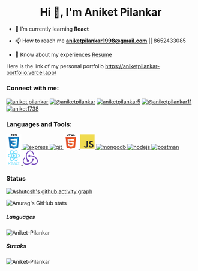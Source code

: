 <h1 align="center">Hi 👋, I'm Aniket Pilankar</h1>
<!-- <h3 align="center">A passionate frontend developer from India</h3> -->

- 🌱 I’m currently learning **React**

- 📫 How to reach me **aniketpilankar1998@gmail.com** || 8652433085

- 📄 Know about my experiences [Resume](https://drive.google.com/file/d/1FllPZJeXsSYatHWnSPzX2TlD5NIxN5O4/view?usp=sharing)


<!-- Here is the link of my personal portfolio https://aniketpilankar-portfolio-aniketpilankar1998-gmailcom.vercel.app/. -->
Here is the link of my personal portfolio https://aniketpilankar-portfolio.vercel.app/

<h3 align="left">Connect with me:</h3>
<p align="left">
<a href="https://www.linkedin.com/in/aniket-pilankar-534202213/" target="blank"><img align="center" src="https://raw.githubusercontent.com/rahuldkjain/github-profile-readme-generator/master/src/images/icons/Social/linked-in-alt.svg" alt="aniket pilankar" height="30" width="40" /></a>
<a href="https://medium.com/@aniketpilankar1998" target="blank"><img align="center" src="https://raw.githubusercontent.com/rahuldkjain/github-profile-readme-generator/master/src/images/icons/Social/medium.svg" alt="@aniketpilankar" height="30" width="40" /></a>
<a href="https://twitter.com/aniketpilankar5" target="blank"><img align="center" src="https://raw.githubusercontent.com/rahuldkjain/github-profile-readme-generator/master/src/images/icons/Social/twitter.svg" alt="aniketpilankar5" height="30" width="40" /></a>
<a href="https://www.hackerrank.com/@aniketpilankar11" target="blank"><img align="center" src="https://raw.githubusercontent.com/rahuldkjain/github-profile-readme-generator/master/src/images/icons/Social/hackerrank.svg" alt="@aniketpilankar11" height="30" width="40" /></a>
<a href="https://www.leetcode.com/aniket1738" target="blank"><img align="center" src="https://raw.githubusercontent.com/rahuldkjain/github-profile-readme-generator/master/src/images/icons/Social/leet-code.svg" alt="aniket1738" height="30" width="40" /></a>
</p>

<h3 align="left">Languages and Tools:</h3>
<p align="left"> <a href="https://www.w3schools.com/css/" target="_blank" rel="noreferrer"> <img src="https://raw.githubusercontent.com/devicons/devicon/master/icons/css3/css3-original-wordmark.svg" alt="css3" width="40" height="40"/> </a> <a href="https://expressjs.com" target="_blank" rel="noreferrer"> <img src="https://camo.githubusercontent.com/61c5577620394e8fa6c68fd59533e217cb13d422ff36ff492b41d4a8e4b36bb6/68747470733a2f2f696d616765732e747574652e696f2f747574652f746f7069632f657870726573732d6a732e706e67" alt="express" width="40" height="40"/> </a> <a href="https://git-scm.com/" target="_blank" rel="noreferrer"> <img src="https://www.vectorlogo.zone/logos/git-scm/git-scm-icon.svg" alt="git" width="40" height="40"/> </a> <a href="https://www.w3.org/html/" target="_blank" rel="noreferrer"> <img src="https://raw.githubusercontent.com/devicons/devicon/master/icons/html5/html5-original-wordmark.svg" alt="html5" width="40" height="40"/> </a> <a href="https://developer.mozilla.org/en-US/docs/Web/JavaScript" target="_blank" rel="noreferrer"> <img src="https://raw.githubusercontent.com/devicons/devicon/master/icons/javascript/javascript-original.svg" alt="javascript" width="40" height="40"/> </a> <a href="https://www.mongodb.com/" target="_blank" rel="noreferrer"> <img src="https://camo.githubusercontent.com/392d75476895c9816d8e92b0d92e31fd570beb25bd4d339dd215afc2d90d66c1/68747470733a2f2f6173736574732d676c6f62616c2e776562736974652d66696c65732e636f6d2f3630303966366631303964353165363062393131626135332f3630323332633766656539663237383637346462396332635f396b69622d333534783431352d756e6e616d65642d6d6f6e676f64622d6c6f676f2d73762d31313536323836303732336d67656d706e6d7271332e706e67" alt="mongodb" width="40" height="40"/> </a> <a href="https://nodejs.org" target="_blank" rel="noreferrer"> <img src="https://camo.githubusercontent.com/bbba541fd5eca8a97e88260802b880c42be3c7f480b96978b2401517a7a61bf0/68747470733a2f2f7777772e7468652d6775696c642e6465762f626c6f672d6173736574732f6e6f64656a732d65736d2f6e6f64656a735f6c6f676f2e706e67" alt="nodejs" width="40" height="40"/> </a> <a href="https://postman.com" target="_blank" rel="noreferrer"> <img src="https://www.vectorlogo.zone/logos/getpostman/getpostman-icon.svg" alt="postman" width="40" height="40"/> </a> <a href="https://reactjs.org/" target="_blank" rel="noreferrer"> <img src="https://raw.githubusercontent.com/devicons/devicon/master/icons/react/react-original-wordmark.svg" alt="react" width="40" height="40"/> </a> <img src="https://raw.githubusercontent.com/devicons/devicon/master/icons/redux/redux-original.svg" alt="react" width="40" height="40"/> </a></p>


<h3>Status</h3>

<!-- <h5>Contribution graph</h5> -->

[![Ashutosh's github activity graph](https://activity-graph.herokuapp.com/graph?username=Aniket-Pilankar&theme=react-dark)](https://github.com/Aniket-Pilankar/github-readme-activity-graph)


![Anurag's GitHub stats](https://github-readme-stats.vercel.app/api?username=Aniket-Pilankar&show_icons=true&theme=radical)

<h5>Languages</h5>

<p><img align="center" src="https://github-readme-stats.vercel.app/api/top-langs?username=Aniket-Pilankar&show_icons=true&locale=en&layout=compact&hide=css" alt="Aniket-Pilankar" /></p>

<h5>Streaks</h5>
<p><img align="center" src="https://github-readme-streak-stats.herokuapp.com/?user=Aniket-Pilankar&" alt="Aniket-Pilankar" /></p>
